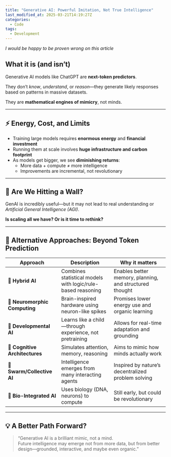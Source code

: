 ```yaml
---
title: "Generative AI: Powerful Imitation, Not True Intelligence"
last_modified_at: 2025-03-21T14:19:27Z
categories:
  - Code
tags:
  - Development
---
```


_I would be happy to be proven wrong on this article_

## What it is (and isn’t)

Generative AI models like ChatGPT are **next-token predictors**.

They don’t _know_, _understand_, or _reason_—they generate likely responses based on patterns in massive datasets.

They are **mathematical engines of mimicry**, not minds.

---

## ⚡ Energy, Cost, and Limits

- Training large models requires **enormous energy** and **financial investment**
- Running them at scale involves **huge infrastructure and carbon footprint**
- As models get bigger, we see **diminishing returns**:
  - More data + compute ≠ more intelligence
  - Improvements are incremental, not revolutionary

---

## 🚧 Are We Hitting a Wall?

GenAI is incredibly useful—but it may not lead to real understanding or _Artificial General Intelligence (AGI)_.

**Is scaling all we have? Or is it time to rethink?**

---

## 🌱 Alternative Approaches: Beyond Token Prediction

| Approach                       | Description                                                 | Why it matters                                          |
| ------------------------------ | ----------------------------------------------------------- | ------------------------------------------------------- |
| 🧠 **Hybrid AI**               | Combines statistical models with logic/rule-based reasoning | Enables better memory, planning, and structured thought |
| 🌿 **Neuromorphic Computing**  | Brain-inspired hardware using neuron-like spikes            | Promises lower energy use and organic learning          |
| 🧒 **Developmental AI**        | Learns like a child—through experience, not pretraining     | Allows for real-time adaptation and grounding           |
| 🤖 **Cognitive Architectures** | Simulates attention, memory, reasoning                      | Aims to mimic how minds actually work                   |
| 🐝 **Swarm/Collective AI**     | Intelligence emerges from many interacting agents           | Inspired by nature’s decentralized problem solving      |
| 🧬 **Bio-Integrated AI**       | Uses biology (DNA, neurons) to compute                      | Still early, but could be revolutionary                 |

---

## 💡 A Better Path Forward?

> “Generative AI is a brilliant mimic, not a mind.  
> Future intelligence may emerge not from more data, but from better design—grounded, interactive, and maybe even organic.”
